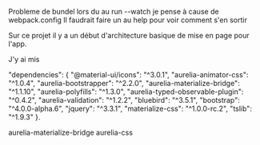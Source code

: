 
Probleme de bundel lors du au run --watch je pense à cause de webpack.config
Il faudrait faire un au help pour voir comment s'en sortir

Sur ce projet il y a un début d'architecture basique de mise en page pour l'app.

J'y ai mis

"dependencies": {
    "@material-ui/icons": "^3.0.1",
    "aurelia-animator-css": "^1.0.4",
    "aurelia-bootstrapper": "^2.2.0",
    "aurelia-materialize-bridge": "^1.1.10",
    "aurelia-polyfills": "^1.3.0",
    "aurelia-typed-observable-plugin": "^0.4.2",
    "aurelia-validation": "^1.2.2",
    "bluebird": "^3.5.1",
    "bootstrap": "^4.0.0-alpha.6",
    "jquery": "^3.3.1",
    "materialize-css": "^1.0.0-rc.2",
    "tslib": "^1.9.3"
  }.

aurelia-materialize-bridge
aurelia-css



